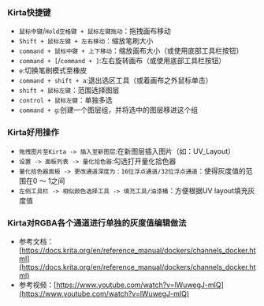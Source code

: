 ### Kirta快捷键

* `鼠标中键`/`Hold空格键 + 鼠标左键拖动`：拖拽画布移动
* `Shift + 鼠标左键 + 左右移动`：缩放笔刷大小
* `command + 鼠标中键 + 上下移动`：缩放画布大小（或使用底部工具栏按钮）
* `command + [`/`command + ]`:左右旋转画布（或使用底部工具栏按钮）
* `e`:切换笔刷模式至橡皮
* `command + shift + a`:退出选区工具（或着画布之外鼠标单击）
* `shift + 鼠标左键`：范围选择图层
* `control + 鼠标左键`：单独多选
* `command + g`:创建一个图层组，并将选中的图层移进这个组

### Kirta好用操作
* `拖拽图片至Kirta -> 插入至新图层`:在新图层插入图片（如：UV_Layout）
* `设置 -> 面板列表 -> 量化拾色器`:勾选打开量化拾色器
* `量化拾色器面板 -> 更改通道深度为：16位浮点通道/32位浮点通道`：使得灰度值的范围在0 ～ 1之间
* `左侧工具栏 -> 相似颜色选择工具 -> 填充工具/油漆桶`：方便根据UV layout填充灰度值

### Kirta对RGBA各个通道进行单独的灰度值编辑做法

* 参考文档：[https://docs.krita.org/en/reference_manual/dockers/channels_docker.html](https://docs.krita.org/en/reference_manual/dockers/channels_docker.html)
* 参考视频：[https://www.youtube.com/watch?v=lWuwegJ-mIQ](https://www.youtube.com/watch?v=lWuwegJ-mIQ)
